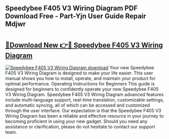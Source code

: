 ## Speedybee F405 V3 Wiring Diagram PDF Download Free - Part-Yjn User Guide Repair Mdjwr

# <h2><a href="http://dfqkt34.blite.top/?on=Speedybee+F405+V3+Wiring+Diagram">🔗Download New 👉🔴 Speedybee F405 V3 Wiring Diagram</a></h2>

[![Speedybee F405 V3 Wiring Diagram download](https://i.imgur.com/lujVjoI.png)](http://dfqkt34.blite.top/?on=Speedybee+F405+V3+Wiring+Diagram)
Your new Speedybee F405 V3 Wiring Diagram is designed to make your life easier. This user manual shows you how to install, operate, and maintain your product for optimal performance. Operating Instructions for Beginners This guide is designed for beginners to confidently operate your new Speedybee F405 V3 Wiring Diagram. Speedybee F405 V3 Wiring Diagram advanced features include multi-language support, real-time translation, customizable settings, and automatic syncing, all of which can be accessed and customized through the user interface. Our expectation is that the Speedybee F405 V3 Wiring Diagram has been a reliable and effective resource in your journey to becoming proficient in using your new gadget. Should you need any assistance or clarification, please do not hesitate to contact our support team.
